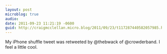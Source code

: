 ```yaml
---
layout: post
microblog: true
audio: 
date: 2011-09-23 11:21:19 -0600
guid: http://craigmcclellan.micro.blog/2011/09/23/t117287440582057985.html
---
```

My iPhone shuffle tweet was retweeted by @thebwack of @crowderband. I feel a little cool.

